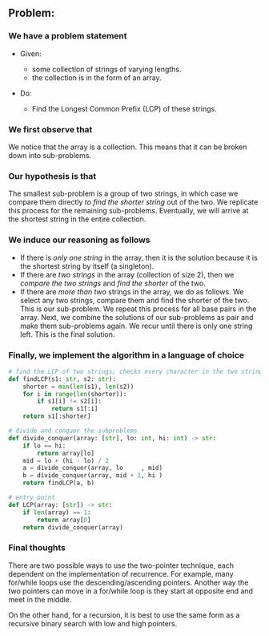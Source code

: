 ## Problem: 

### We have a problem statement

- Given:
	- some collection of strings of varying lengths.
	- the collection is in the form of an array.

- Do:
	- Find the Longest Common Prefix (LCP) of these strings.

### We first observe that

We notice that the array is a collection. This means that it can be broken down into sub-problems.
### Our hypothesis is that

The smallest sub-problem is a group of two strings, in which case we compare them directly *to find the shorter string* out of the two. We replicate this process for the remaining sub-problems. Eventually, we will arrive at the shortest string in the entire collection.

### We induce our reasoning as follows

- If there is *only one string* in the array, then it is the solution because it is the shortest string by itself (a singleton).
- If there are *two strings* in the array (collection of size 2), then we *compare the two strings* and *find the shorter* of the two.
- If there are *more than two* strings in the array, we do as follows. We select any two strings, compare them and find the shorter of the two. This is our sub-problem. We repeat this process for all base pairs in the array. Next, we combine the solutions of our sub-problems as pair and make them sub-problems again. We recur until there is only one string left. This is the final solution.

### Finally, we implement the algorithm in a language of choice

```python
# find the LCP of two strings; checks every character in the two strings, return only the LCP
def findLCP(s1: str, s2: str):
	shorter = min(len(s1), len(s2))
	for i in range(len(shorter)):
		if s1[i] != s2[i]:
			return s1[:i]
	return s1[:shorter]

# divide and conquer the subproblems
def divide_conquer(array: [str], lo: int, hi: int) -> str:
	if lo == hi:
		return array[lo]
	mid = lo + (hi - lo) / 2
	a = divide_conquer(array, lo     , mid)
	b = divide_conquer(array, mid + 1, hi )
	return findLCP(a, b)

# entry point
def LCP(array: [str]) -> str:
	if len(array) == 1:
		return array[0]
	return divide_conquer(array)

```

### Final thoughts

There are two possible ways to use the two-pointer technique, each dependent on the implementation of recurrence. For example, many for/while loops use the descending/ascending pointers. Another way the two pointers can move in a for/while loop is they start at opposite end and meet in the middle.

On the other hand, for a recursion, it is best to use the same form as a recursive binary search with low and high pointers.
